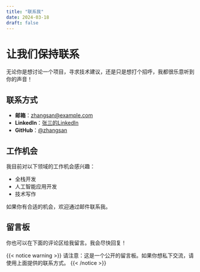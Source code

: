 ```yaml
---
title: "联系我"
date: 2024-03-18
draft: false
---
```


# 让我们保持联系

无论你是想讨论一个项目，寻求技术建议，还是只是想打个招呼，我都很乐意听到你的声音！

## 联系方式

- **邮箱**：zhangsan@example.com
- **LinkedIn**：[张三的LinkedIn](https://www.linkedin.com/in/zhangsan)
- **GitHub**：[@zhangsan](https://github.com/zhangsan)

## 工作机会

我目前对以下领域的工作机会感兴趣：

- 全栈开发
- 人工智能应用开发
- 技术写作

如果你有合适的机会，欢迎通过邮件联系我。

## 留言板

你也可以在下面的评论区给我留言。我会尽快回复！

{{< notice warning >}}
请注意：这是一个公开的留言板。如果你想私下交流，请使用上面提供的联系方式。
{{< /notice >}}